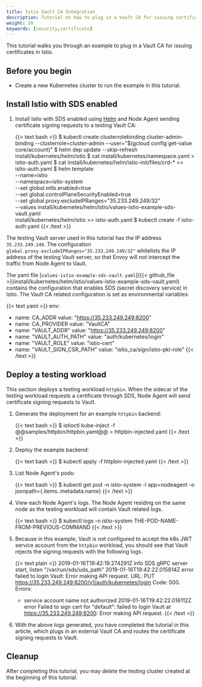 ```yaml
---
title: Istio Vault CA Integration
description: Tutorial on how to plug in a Vault CA for issuing certificates in Istio.
weight: 10
keywords: [security,certificate]
---
```


This tutorial walks you through an example to plug in a Vault CA for issuing
certificates in Istio.

## Before you begin

* Create a new Kubernetes cluster to run the example in this tutorial.

## Install Istio with SDS enabled

1.  Install Istio with SDS enabled using [Helm](/docs/setup/kubernetes/helm-install/#prerequisites)
and Node Agent sending certificate signing
requests to a testing Vault CA:

    {{< text bash >}}
    $ kubectl create clusterrolebinding cluster-admin-binding --clusterrole=cluster-admin --user="$(gcloud config get-value core/account)"
    $ helm dep update --skip-refresh install/kubernetes/helm/istio
    $ cat install/kubernetes/namespace.yaml > istio-auth.yaml
    $ cat install/kubernetes/helm/istio-init/files/crd-* >> istio-auth.yaml
    $ helm template \
        --name=istio \
        --namespace=istio-system \
        --set global.mtls.enabled=true \
        --set global.controlPlaneSecurityEnabled=true \
        --set global.proxy.excludeIPRanges="35.233.249.249/32" \
        --values install/kubernetes/helm/istio/values-istio-example-sds-vault.yaml \
        install/kubernetes/helm/istio >> istio-auth.yaml
    $ kubectl create -f istio-auth.yaml
    {{< /text >}}

The testing Vault server used in this tutorial has the IP
address `35.233.249.249`. The configuration
`global.proxy.excludeIPRanges="35.233.249.249/32"` whitelists the IP address of
the testing Vault server, so that Envoy will not intercept the traffic from
Node Agent to Vault.

The yaml file [`values-istio-example-sds-vault.yaml`]({{< github_file >}}install/kubernetes/helm/istio/values-istio-example-sds-vault.yaml)
contains the configuration that enables SDS (secret discovery service) in Istio.
The Vault CA related configuration is set as environmental variables:

{{< text yaml >}}
env:
- name: CA_ADDR
  value: "https://35.233.249.249:8200"
- name: CA_PROVIDER
  value: "VaultCA"
- name: "VAULT_ADDR"
  value: "https://35.233.249.249:8200"
- name: "VAULT_AUTH_PATH"
  value: "auth/kubernetes/login"
- name: "VAULT_ROLE"
  value: "istio-cert"
- name: "VAULT_SIGN_CSR_PATH"
  value: "istio_ca/sign/istio-pki-role"
{{< /text >}}

## Deploy a testing workload

This section deploys a testing workload `httpbin`. When the sidecar of the
testing workload requests a certificate through SDS, Node Agent will send
certificate signing requests to Vault.

1.  Generate the deployment for an example `httpbin` backend:

    {{< text bash >}}
    $ istioctl kube-inject -f @@samples/httpbin/httpbin.yaml@@ > httpbin-injected.yaml
    {{< /text >}}

1.  Deploy the example backend:

    {{< text bash >}}
    $ kubectl apply -f httpbin-injected.yaml
    {{< /text >}}

1.  List Node Agent's pods:

    {{< text bash >}}
    $ kubectl get pod -n istio-system -l app=nodeagent -o jsonpath={.items..metadata.name}
    {{< /text >}}

1.  View each Node Agent's logs. The Node Agent residing on
the same node as the testing workload will contain Vault related logs.

    {{< text bash >}}
    $ kubectl logs -n istio-system THE-POD-NAME-FROM-PREVIOUS-COMMAND
    {{< /text >}}

1.  Because in this example, Vault is not configured to accept the k8s JWT
service account from the `httpbin` workload, you should see that Vault rejects the
signing requests with the following logs.

    {{< text plain >}}
    2019-01-16T19:42:19.274291Z     info    SDS gRPC server start, listen "/var/run/sds/uds_path"
    2019-01-16T19:42:22.015814Z     error   failed to login Vault: Error making API request.
    URL: PUT https://35.233.249.249:8200/v1/auth/kubernetes/login
    Code: 500. Errors:
    * service account name not authorized
    2019-01-16T19:42:22.016112Z     error   Failed to sign cert for "default": failed to login Vault at https://35.233.249.249:8200: Error making API request.
    {{< /text >}}

1.  With the above logs generated, you have completed the tutorial in this
article, which plugs in an external Vault CA and routes the certificate signing
requests to Vault.

## Cleanup

After completing this tutorial, you may delete the testing cluster created
at the beginning of this tutorial.

